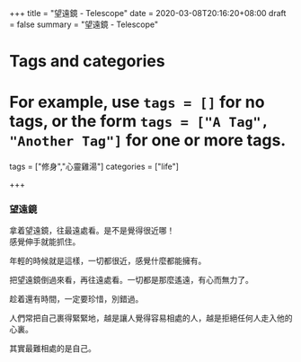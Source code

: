 +++
title = "望遠鏡 - Telescope"
date = 2020-03-08T20:16:20+08:00
draft = false
summary = "望遠鏡 - Telescope"

# Tags and categories
# For example, use `tags = []` for no tags, or the form `tags = ["A Tag", "Another Tag"]` for one or more tags.
tags = ["修身","心靈雞湯"]
categories = ["life"]

+++
### 望遠鏡
拿着望遠鏡，往最遠處看。是不是覺得很近哪！  
感覺伸手就能抓住。

年輕的時候就是這樣，一切都很近，感覺什麼都能擁有。

把望遠鏡倒過來看，再往遠處看。一切都是那麼遙遠，有心而無力了。

趁着還有時間，一定要珍惜，別錯過。

人們常把自己裹得緊緊地，越是讓人覺得容易相處的人，越是拒絕任何人走入他的心裏。

其實最難相處的是自己。

